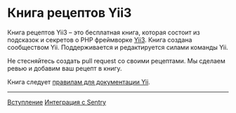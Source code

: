 # Книга рецептов Yii3

Книга рецептов Yii3 – это бесплатная книга, которая состоит из подсказок и секретов о PHP фреймворке [Yii3](https://www.yiiframework.com/). 
Книга создана сообществом Yii. Поддерживается и редактируется силами команды Yii.

Не стесняйтесь создать pull request со своими рецептами. Мы сделаем ревью и добавим ваш рецепт в книгу.

Книга следует [правилам для документации Yii](https://www.yiiframework.com/doc/terms/).

---

[Вступление](preface.md)
[Интеграция с Sentry](sentry-integration.md)
